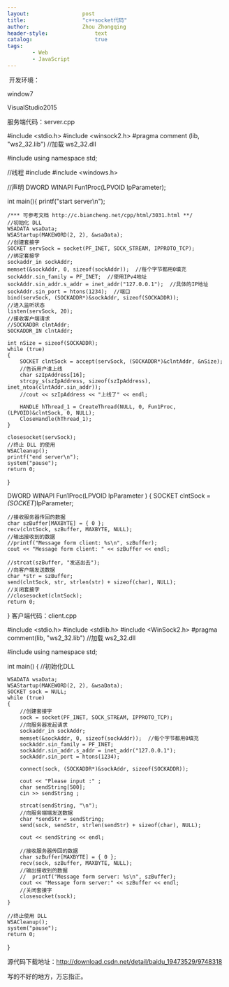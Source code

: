 ```yaml
---
layout:					post
title:					"c++socket代码"
author:					Zhou Zhongqing
header-style:				text
catalog:					true
tags:
		- Web
		- JavaScript
---
```

​
开发环境：

window7

VisualStudio2015

服务端代码：server.cpp

#include <stdio.h>
#include <winsock2.h>
#pragma comment (lib, "ws2_32.lib")  //加载 ws2_32.dll

#include <iostream>
using namespace std;

//线程
#include <cstdlib>
#include <windows.h>

//声明
DWORD WINAPI Fun1Proc(LPVOID lpParameter);

int main(){
	printf("start server\n");

	/*** 可参考文档 http://c.biancheng.net/cpp/html/3031.html **/
	//初始化 DLL
	WSADATA wsaData;
	WSAStartup(MAKEWORD(2, 2), &wsaData);
	//创建套接字
	SOCKET servSock = socket(PF_INET, SOCK_STREAM, IPPROTO_TCP);
	//绑定套接字
	sockaddr_in sockAddr;
	memset(&sockAddr, 0, sizeof(sockAddr));  //每个字节都用0填充
	sockAddr.sin_family = PF_INET;  //使用IPv4地址
	sockAddr.sin_addr.s_addr = inet_addr("127.0.0.1");  //具体的IP地址
	sockAddr.sin_port = htons(1234);  //端口
	bind(servSock, (SOCKADDR*)&sockAddr, sizeof(SOCKADDR));
	//进入监听状态
	listen(servSock, 20);
	//接收客户端请求
	//SOCKADDR clntAddr;
	SOCKADDR_IN clntAddr;

	int nSize = sizeof(SOCKADDR);
	while (true)
	{
		SOCKET clntSock = accept(servSock, (SOCKADDR*)&clntAddr, &nSize);
		//告诉用户谁上线
		char szIpAddress[16];
		strcpy_s(szIpAddress, sizeof(szIpAddress), inet_ntoa(clntAddr.sin_addr));
		//cout << szIpAddress << "上线了" << endl;

		HANDLE hThread_1 = CreateThread(NULL, 0, Fun1Proc, (LPVOID)&clntSock, 0, NULL);
		CloseHandle(hThread_1);
	}
	
	closesocket(servSock);
	//终止 DLL 的使用
	WSACleanup();
	printf("end server\n");
	system("pause");
	return 0;
}


DWORD WINAPI Fun1Proc(LPVOID lpParameter )
{
	SOCKET clntSock = *(SOCKET*)lpParameter;
	

	//接收服务器传回的数据
	char szBuffer[MAXBYTE] = { 0 };
	recv(clntSock, szBuffer, MAXBYTE, NULL);
	//输出接收到的数据
	//printf("Message form client: %s\n", szBuffer);
	cout << "Message form client: " << szBuffer << endl;

	//strcat(szBuffer, "发送出去");
	//向客户端发送数据
	char *str = szBuffer;
	send(clntSock, str, strlen(str) + sizeof(char), NULL);
	//关闭套接字
	//closesocket(clntSock);
	return 0;
}
客户端代码：client.cpp

#include <stdio.h>
#include <stdlib.h>
#include <WinSock2.h>
#pragma comment(lib, "ws2_32.lib")  //加载 ws2_32.dll

#include <iostream>
using namespace std;


int main() {
	//初始化DLL


	WSADATA wsaData;
	WSAStartup(MAKEWORD(2, 2), &wsaData);
	SOCKET sock = NULL;
	while (true)
	{
		//创建套接字
		sock = socket(PF_INET, SOCK_STREAM, IPPROTO_TCP);
		//向服务器发起请求
		sockaddr_in sockAddr;
		memset(&sockAddr, 0, sizeof(sockAddr));  //每个字节都用0填充
		sockAddr.sin_family = PF_INET;
		sockAddr.sin_addr.s_addr = inet_addr("127.0.0.1");
		sockAddr.sin_port = htons(1234);
	
		connect(sock, (SOCKADDR*)&sockAddr, sizeof(SOCKADDR));
		 
		cout << "Please input :" ;
		char sendString[500];
		cin >> sendString ;
		 
		strcat(sendString, "\n");
		//向服务端端发送数据
		char *sendStr = sendString;
		send(sock, sendStr, strlen(sendStr) + sizeof(char), NULL);

		cout << sendString << endl;

		//接收服务器传回的数据
		char szBuffer[MAXBYTE] = { 0 };
		recv(sock, szBuffer, MAXBYTE, NULL);
		//输出接收到的数据
		//	printf("Message form server: %s\n", szBuffer);
		cout << "Message form server:" << szBuffer << endl;
		//关闭套接字
		closesocket(sock);
	}
	
	//终止使用 DLL
	WSACleanup();
	system("pause");
	return 0;
}


源代码下载地址：http://download.csdn.net/detail/baidu_19473529/9748318

写的不好的地方，万忘指正。
 



​